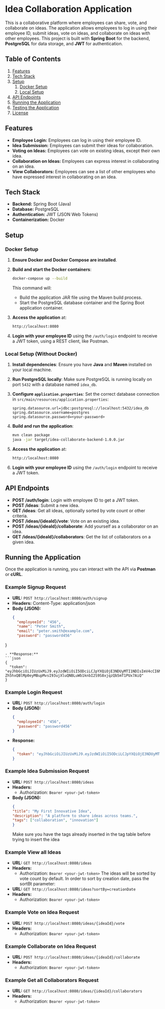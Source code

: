 # Idea Collaboration Application

This is a collaborative platform where employees can share, vote, and collaborate on ideas. The application allows employees to log in using their employee ID, submit ideas, vote on ideas, and collaborate on ideas with other employees. This project is built with **Spring Boot** for the backend, **PostgreSQL** for data storage, and **JWT** for authentication.

## Table of Contents
1. [Features](#features)
2. [Tech Stack](#tech-stack)
3. [Setup](#setup)
    1. [Docker Setup](#docker-setup)
    2. [Local Setup](#local-setup)
4. [API Endpoints](#api-endpoints)
5. [Running the Application](#running-the-application)
6. [Testing the Application](#testing-the-application)
7. [License](#license)

## Features
- **Employee Login:** Employees can log in using their employee ID.
- **Idea Submission:** Employees can submit their ideas for collaboration.
- **Voting on Ideas:** Employees can vote on existing ideas, except their own idea.
- **Collaboration on Ideas:** Employees can express interest in collaborating on an idea.
- **View Collaborators:** Employees can see a list of other employees who have expressed interest in collaborating on an idea.

## Tech Stack
- **Backend:** Spring Boot (Java)
- **Database:** PostgreSQL
- **Authentication:** JWT (JSON Web Tokens)
- **Containerization:** Docker

## Setup

### Docker Setup

1. **Ensure Docker and Docker Compose are installed**.

2. **Build and start the Docker containers**:
   ```bash
   docker-compose up --build
   ```

   This command will:
    - Build the application JAR file using the Maven build process.
    - Start the PostgreSQL database container and the Spring Boot application container.

3. **Access the application** at:
   ```bash
   http://localhost:8080
   ```

4. **Login with your employee ID** using the `/auth/login` endpoint to receive a JWT token, using a REST client, like Postman.

### Local Setup (Without Docker)

1. **Install dependencies**:
   Ensure you have **Java** and **Maven** installed on your local machine.

2. **Run PostgreSQL locally**:
   Make sure PostgreSQL is running locally on port `5432` with a database named `idea_db`.

3. **Configure `application.properties`**:
   Set the correct database connection in `src/main/resources/application.properties`:
   ```properties
   spring.datasource.url=jdbc:postgresql://localhost:5432/idea_db
   spring.datasource.username=postgres
   spring.datasource.password=<your-password>
   ```

4. **Build and run the application**:
   ```bash
   mvn clean package
   java -jar target/idea-collaborate-backend-1.0.0.jar
   ```

5. **Access the application** at:
   ```bash
   http://localhost:8080
   ```

6. **Login with your employee ID** using the `/auth/login` endpoint to receive a JWT token.

## API Endpoints

- **POST /auth/login**: Login with employee ID to get a JWT token.
- **POST /ideas**: Submit a new idea.
- **GET /ideas**: Get all ideas, optionally sorted by vote count or other criteria.
- **POST /ideas/{ideaId}/vote**: Vote on an existing idea.
- **POST /ideas/{ideaId}/collaborate**: Add yourself as a collaborator on an idea.
- **GET /ideas/{ideaId}/collaborators**: Get the list of collaborators on a given idea.

## Running the Application

Once the application is running, you can interact with the API via **Postman** or **cURL**.

### Example Signup Request
- **URL:** `POST http://localhost:8080/auth/signup`
- **Headers:** Content-Type: application/json
- **Body (JSON):**
  ```json
  {
    "employeeId": "456",
    "name": "Peter Smith",
    "email": "peter.smith@example.com",
    "password": "password456"
}
  ```
- **Response:**
  ```json
  {
    "token": "eyJhbGciOiJIUzUxMiJ9.eyJzdWIiOiI5ODciLCJpYXQiOjE3NDUyMTI1NDIsImV4cCI6MTc0NTIxNjE0Mn0.NT8hEy8iBtyNMSxl20D0CgB-Zh5hxQBlMp0eyMBupMvsI93ujXluQNBLuWb1knbI2S9S8xjqzQb5mT1PUx7AiQ"
  }
  ```

### Example Login Request
- **URL:** `POST http://localhost:8080/auth/login`
- **Body (JSON):**
  ```json
  {
    "employeeId": "456",
    "password": "password456"
  }
  ```
- **Response:**
  ```json
  {
    "token": "eyJhbGciOiJIUzUxMiJ9.eyJzdWIiOiI5ODciLCJpYXQiOjE3NDUyMTI1NDIsImV4cCI6MTc0NTIxNjE0Mn0.NT8hEy8iBtyNMSxl20D0CgB-Zh5hxQBlMp0eyMBupMvsI93ujXluQNBLuWb1knbI2S9S8xjqzQb5mT1PUx7AiQ"
  }
  ```

### Example Idea Submission Request
- **URL:** `POST http://localhost:8080/ideas`
- **Headers:**
    - Authorization: `Bearer <your-jwt-token>`
- **Body (JSON):**
  ```json
  {
  "title": "My First Innovative Idea",
  "description": "A platform to share ideas across teams.",
  "tags": ["collaboration", "innovation"]
  }
  ```
  Make sure you have the tags already inserted in the tag table before trying to insert the idea

### Example View all Ideas
- **URL:** `GET http://localhost:8080/ideas`
- **Headers:**
    - Authorization: `Bearer <your-jwt-token>`
The ideas will be sorted by vote count by default. In order to sort by creation date, pass the sortBt parameter:
- **URL:** `GET http://localhost:8080/ideas?sortBy=creationDate`
- **Headers:**
    - Authorization: `Bearer <your-jwt-token>`
### Example Vote on Idea Request
- **URL:** `POST http://localhost:8080/ideas/{ideaId}/vote`
- **Headers:**
    - Authorization: `Bearer <your-jwt-token>`

### Example Collaborate on Idea Request
- **URL:** `POST http://localhost:8080/ideas/{ideaId}/collaborate`
- **Headers:**
    - Authorization: `Bearer <your-jwt-token>`
 
### Example Get all Collaborators Request
- **URL:** `GET http://localhost:8080/ideas/{ideaId}/collaborators`
- **Headers:**
    - Authorization: `Bearer <your-jwt-token>`


